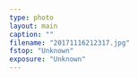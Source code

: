 ```yaml
---
type: photo
layout: main
caption: ""
filename: "20171116212317.jpg"
fstop: "Unknown"
exposure: "Unknown"
---
```

